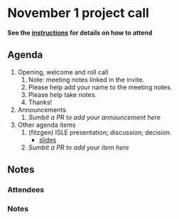 # November 1 project call

**See the [instructions](../README.md) for details on how to attend**

## Agenda
1. Opening, welcome and roll call
    1. Note: meeting notes linked in the invite.
    1. Please help add your name to the meeting notes.
    1. Please help take notes.
    1. Thanks!
1. Announcements
    1. _Sumbit a PR to add your announcement here_
1. Other agenda items
    1. (fitzgen) ISLE presentation; discussion; decision.
       * [slides](https://docs.google.com/presentation/d/1b6psjaIKkVTZGaGzMcw9h_Ahgih-ctUcnz0Dbjn11GI/edit)
    3. _Sumbit a PR to add your item here_

## Notes

### Attendees

### Notes
